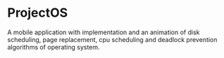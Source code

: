 # ProjectOS

A mobile application with implementation and an animation of disk scheduling, page replacement, cpu scheduling and deadlock prevention algorithms of operating system.
